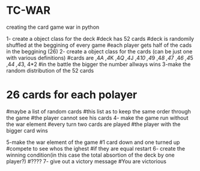 # TC-WAR
creating the card game war in python

1- create a object class for the deck
#deck has 52 cards
#deck is randomily shuffled at the beggining of every game
#each player gets half of the cads in the beggining (26)
2- create a object class for the cards (can be just one with various definitions)
#cards are ,4*A ,4*K ,4*Q ,4*J ,4*10 ,4*9 ,4*8 ,4*7 ,4*6 ,4*5 ,4*4 ,4*3, 4*2
#in the battle the bigger the number allways wins
3-make the random distribution of the 52 cards
# 26 cards for each polayer
#maybe a list of random cards 
#this list as to keep the same order through the game
#the player cannot see his cards
4- make the game run without the war element
#every turn two cards are played
#the player with the bigger card wins

5-make the war element of the game
#1 card down and one turned up
#compete to see whos the ighest
#if they are equal restart
6- create the winning condition(in this case the total absortion of the deck by one player?)
#????
7- give out a victory message
#You are victorious
